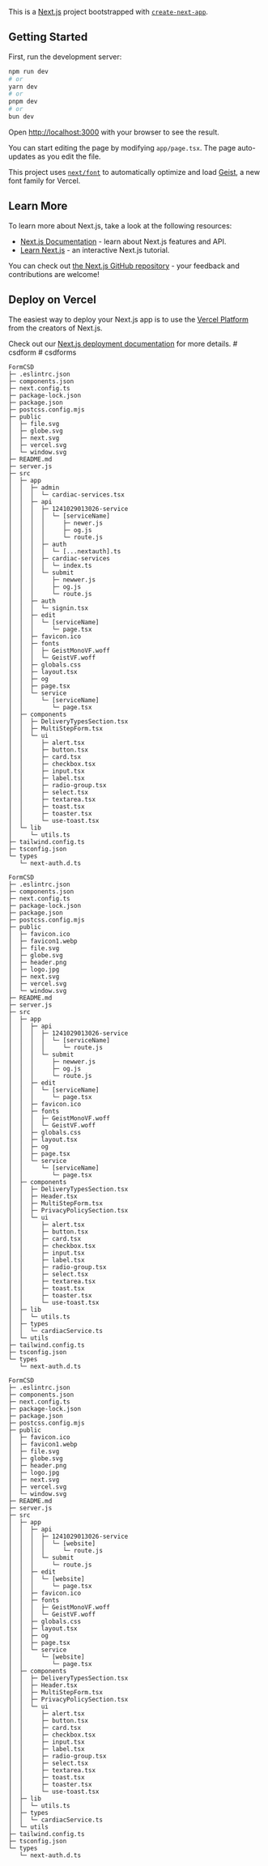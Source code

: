 This is a [Next.js](https://nextjs.org) project bootstrapped with [`create-next-app`](https://nextjs.org/docs/app/api-reference/cli/create-next-app).

## Getting Started

First, run the development server:

```bash
npm run dev
# or
yarn dev
# or
pnpm dev
# or
bun dev
```

Open [http://localhost:3000](http://localhost:3000) with your browser to see the result.

You can start editing the page by modifying `app/page.tsx`. The page auto-updates as you edit the file.

This project uses [`next/font`](https://nextjs.org/docs/app/building-your-application/optimizing/fonts) to automatically optimize and load [Geist](https://vercel.com/font), a new font family for Vercel.

## Learn More

To learn more about Next.js, take a look at the following resources:

- [Next.js Documentation](https://nextjs.org/docs) - learn about Next.js features and API.
- [Learn Next.js](https://nextjs.org/learn) - an interactive Next.js tutorial.

You can check out [the Next.js GitHub repository](https://github.com/vercel/next.js) - your feedback and contributions are welcome!

## Deploy on Vercel

The easiest way to deploy your Next.js app is to use the [Vercel Platform](https://vercel.com/new?utm_medium=default-template&filter=next.js&utm_source=create-next-app&utm_campaign=create-next-app-readme) from the creators of Next.js.

Check out our [Next.js deployment documentation](https://nextjs.org/docs/app/building-your-application/deploying) for more details.
#   c s d f o r m  
 #   c s d f o r m s  
 
```
FormCSD
├─ .eslintrc.json
├─ components.json
├─ next.config.ts
├─ package-lock.json
├─ package.json
├─ postcss.config.mjs
├─ public
│  ├─ file.svg
│  ├─ globe.svg
│  ├─ next.svg
│  ├─ vercel.svg
│  └─ window.svg
├─ README.md
├─ server.js
├─ src
│  ├─ app
│  │  ├─ admin
│  │  │  └─ cardiac-services.tsx
│  │  ├─ api
│  │  │  ├─ 1241029013026-service
│  │  │  │  └─ [serviceName]
│  │  │  │     ├─ newer.js
│  │  │  │     ├─ og.js
│  │  │  │     └─ route.js
│  │  │  ├─ auth
│  │  │  │  └─ [...nextauth].ts
│  │  │  ├─ cardiac-services
│  │  │  │  └─ index.ts
│  │  │  └─ submit
│  │  │     ├─ newwer.js
│  │  │     ├─ og.js
│  │  │     └─ route.js
│  │  ├─ auth
│  │  │  └─ signin.tsx
│  │  ├─ edit
│  │  │  └─ [serviceName]
│  │  │     └─ page.tsx
│  │  ├─ favicon.ico
│  │  ├─ fonts
│  │  │  ├─ GeistMonoVF.woff
│  │  │  └─ GeistVF.woff
│  │  ├─ globals.css
│  │  ├─ layout.tsx
│  │  ├─ og
│  │  ├─ page.tsx
│  │  └─ service
│  │     └─ [serviceName]
│  │        └─ page.tsx
│  ├─ components
│  │  ├─ DeliveryTypesSection.tsx
│  │  ├─ MultiStepForm.tsx
│  │  └─ ui
│  │     ├─ alert.tsx
│  │     ├─ button.tsx
│  │     ├─ card.tsx
│  │     ├─ checkbox.tsx
│  │     ├─ input.tsx
│  │     ├─ label.tsx
│  │     ├─ radio-group.tsx
│  │     ├─ select.tsx
│  │     ├─ textarea.tsx
│  │     ├─ toast.tsx
│  │     ├─ toaster.tsx
│  │     └─ use-toast.tsx
│  └─ lib
│     └─ utils.ts
├─ tailwind.config.ts
├─ tsconfig.json
└─ types
   └─ next-auth.d.ts

```
```
FormCSD
├─ .eslintrc.json
├─ components.json
├─ next.config.ts
├─ package-lock.json
├─ package.json
├─ postcss.config.mjs
├─ public
│  ├─ favicon.ico
│  ├─ favicon1.webp
│  ├─ file.svg
│  ├─ globe.svg
│  ├─ header.png
│  ├─ logo.jpg
│  ├─ next.svg
│  ├─ vercel.svg
│  └─ window.svg
├─ README.md
├─ server.js
├─ src
│  ├─ app
│  │  ├─ api
│  │  │  ├─ 1241029013026-service
│  │  │  │  └─ [serviceName]
│  │  │  │     └─ route.js
│  │  │  └─ submit
│  │  │     ├─ newwer.js
│  │  │     ├─ og.js
│  │  │     └─ route.js
│  │  ├─ edit
│  │  │  └─ [serviceName]
│  │  │     └─ page.tsx
│  │  ├─ favicon.ico
│  │  ├─ fonts
│  │  │  ├─ GeistMonoVF.woff
│  │  │  └─ GeistVF.woff
│  │  ├─ globals.css
│  │  ├─ layout.tsx
│  │  ├─ og
│  │  ├─ page.tsx
│  │  └─ service
│  │     └─ [serviceName]
│  │        └─ page.tsx
│  ├─ components
│  │  ├─ DeliveryTypesSection.tsx
│  │  ├─ Header.tsx
│  │  ├─ MultiStepForm.tsx
│  │  ├─ PrivacyPolicySection.tsx
│  │  └─ ui
│  │     ├─ alert.tsx
│  │     ├─ button.tsx
│  │     ├─ card.tsx
│  │     ├─ checkbox.tsx
│  │     ├─ input.tsx
│  │     ├─ label.tsx
│  │     ├─ radio-group.tsx
│  │     ├─ select.tsx
│  │     ├─ textarea.tsx
│  │     ├─ toast.tsx
│  │     ├─ toaster.tsx
│  │     └─ use-toast.tsx
│  ├─ lib
│  │  └─ utils.ts
│  ├─ types
│  │  └─ cardiacService.ts
│  └─ utils
├─ tailwind.config.ts
├─ tsconfig.json
└─ types
   └─ next-auth.d.ts

```
```
FormCSD
├─ .eslintrc.json
├─ components.json
├─ next.config.ts
├─ package-lock.json
├─ package.json
├─ postcss.config.mjs
├─ public
│  ├─ favicon.ico
│  ├─ favicon1.webp
│  ├─ file.svg
│  ├─ globe.svg
│  ├─ header.png
│  ├─ logo.jpg
│  ├─ next.svg
│  ├─ vercel.svg
│  └─ window.svg
├─ README.md
├─ server.js
├─ src
│  ├─ app
│  │  ├─ api
│  │  │  ├─ 1241029013026-service
│  │  │  │  └─ [website]
│  │  │  │     └─ route.js
│  │  │  └─ submit
│  │  │     └─ route.js
│  │  ├─ edit
│  │  │  └─ [website]
│  │  │     └─ page.tsx
│  │  ├─ favicon.ico
│  │  ├─ fonts
│  │  │  ├─ GeistMonoVF.woff
│  │  │  └─ GeistVF.woff
│  │  ├─ globals.css
│  │  ├─ layout.tsx
│  │  ├─ og
│  │  ├─ page.tsx
│  │  └─ service
│  │     └─ [website]
│  │        └─ page.tsx
│  ├─ components
│  │  ├─ DeliveryTypesSection.tsx
│  │  ├─ Header.tsx
│  │  ├─ MultiStepForm.tsx
│  │  ├─ PrivacyPolicySection.tsx
│  │  └─ ui
│  │     ├─ alert.tsx
│  │     ├─ button.tsx
│  │     ├─ card.tsx
│  │     ├─ checkbox.tsx
│  │     ├─ input.tsx
│  │     ├─ label.tsx
│  │     ├─ radio-group.tsx
│  │     ├─ select.tsx
│  │     ├─ textarea.tsx
│  │     ├─ toast.tsx
│  │     ├─ toaster.tsx
│  │     └─ use-toast.tsx
│  ├─ lib
│  │  └─ utils.ts
│  ├─ types
│  │  └─ cardiacService.ts
│  └─ utils
├─ tailwind.config.ts
├─ tsconfig.json
└─ types
   └─ next-auth.d.ts

```